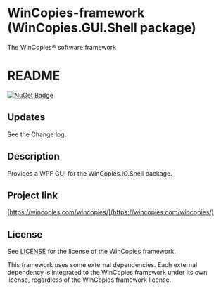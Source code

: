 ﻿WinCopies-framework (WinCopies.GUI.Shell package)
=================================================

The WinCopies® software framework

README
======

[![NuGet Badge](https://buildstats.info/nuget/WinCopies.GUI.Shell)](https://www.nuget.org/packages/WinCopies.GUI.Shell/)

Updates
-------

See the Change log.

Description
-----------

Provides a WPF GUI for the WinCopies.IO.Shell package.

Project link
------------

[https://wincopies.com/wincopies/](https://wincopies.com/wincopies/)

License
-------

See [LICENSE](https://github.com/pierresprim/WinCopies-framework/blob/master/LICENSE) for the license of the WinCopies framework.

This framework uses some external dependencies. Each external dependency is integrated to the WinCopies framework under its own license, regardless of the WinCopies framework license.
